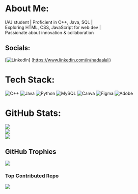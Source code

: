 #  About Me:
IAU student | Proficient in C++, Java, SQL |<br>Exploring HTML, CSS, JavaScript for web dev |<br>Passionate about innovation & collaboration


##  Socials:
[![LinkedIn](https://img.shields.io/badge/LinkedIn-%230077B5.svg?logo=linkedin&logoColor=white)]
(https://www.linkedin.com/in/nadaalali) 

#  Tech Stack:
![C++](https://img.shields.io/badge/c++-%2300599C.svg?style=for-the-badge&logo=c%2B%2B&logoColor=white) ![Java](https://img.shields.io/badge/java-%23ED8B00.svg?style=for-the-badge&logo=openjdk&logoColor=white) ![Python](https://img.shields.io/badge/python-3670A0?style=for-the-badge&logo=python&logoColor=ffdd54) ![MySQL](https://img.shields.io/badge/mysql-%2300000f.svg?style=for-the-badge&logo=mysql&logoColor=white) ![Canva](https://img.shields.io/badge/Canva-%2300C4CC.svg?style=for-the-badge&logo=Canva&logoColor=white) ![Figma](https://img.shields.io/badge/figma-%23F24E1E.svg?style=for-the-badge&logo=figma&logoColor=white) ![Adobe](https://img.shields.io/badge/adobe-%23FF0000.svg?style=for-the-badge&logo=adobe&logoColor=white)
#  GitHub Stats:
![](https://github-readme-stats.vercel.app/api?username=NadaDAlali&theme=graywhite&hide_border=false&include_all_commits=true&count_private=true)<br/>
![](https://github-readme-streak-stats.herokuapp.com/?user=NadaDAlali&theme=graywhite&hide_border=false)<br/>
![](https://github-readme-stats.vercel.app/api/top-langs/?username=NadaDAlali&theme=graywhite&hide_border=false&include_all_commits=true&count_private=true&layout=compact)

##  GitHub Trophies
![](https://github-profile-trophy.vercel.app/?username=NadaDAlali&theme=radical&no-frame=false&no-bg=true&margin-w=4)

###  Top Contributed Repo
![](https://github-contributor-stats.vercel.app/api?username=NadaDAlali&limit=5&theme=dark&combine_all_yearly_contributions=true)

<!-- Proudly created with GPRM ( https://gprm.itsvg.in ) -->

